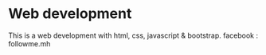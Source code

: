 # Web development
This is a web development with html, css, javascript & bootstrap.
facebook : followme.mh
